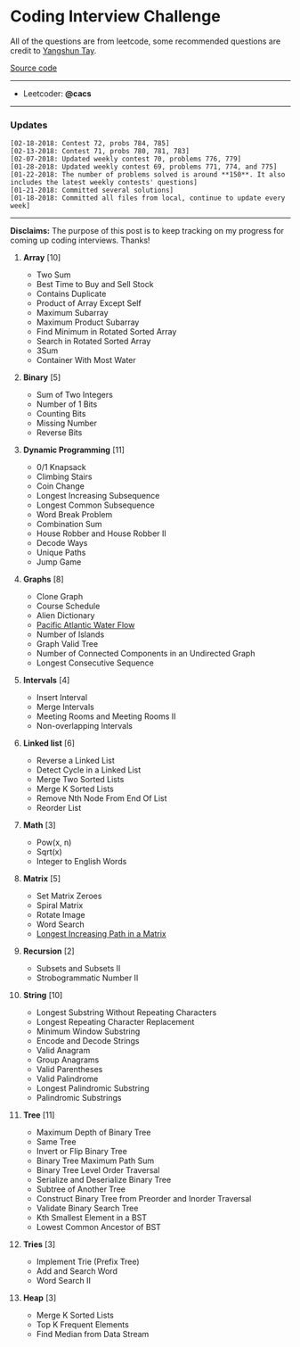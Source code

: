 # Coding Interview Challenge
All of the questions are from leetcode, some recommended questions are credit to [Yangshun Tay](https://github.com/yangshun/tech-interview-handbook). 

[Source code](https://github.com/ttungl/Coding-Interview-Challenge/tree/master/source-code) 

---
* Leetcoder: **@cacs**
---

### Updates

    [02-18-2018: Contest 72, probs 784, 785] 
    [02-13-2018: Contest 71, probs 780, 781, 783] 
    [02-07-2018: Updated weekly contest 70, problems 776, 779] 
    [01-28-2018: Updated weekly contest 69, problems 771, 774, and 775] 
    [01-22-2018: The number of problems solved is around **150**. It also includes the latest weekly contests' questions] 
    [01-21-2018: Committed several solutions] 
    [01-18-2018: Committed all files from local, continue to update every week]

---

**Disclaims:**
The purpose of this post is to keep tracking on my progress for coming up coding interviews. Thanks!

1. **Array** [10]
    + Two Sum
    + Best Time to Buy and Sell Stock
    + Contains Duplicate
    + Product of Array Except Self
    + Maximum Subarray
    + Maximum Product Subarray
    + Find Minimum in Rotated Sorted Array
    + Search in Rotated Sorted Array
    + 3Sum
    + Container With Most Water

2. **Binary** [5]
    + Sum of Two Integers
    + Number of 1 Bits
    + Counting Bits
    + Missing Number
    + Reverse Bits

3. **Dynamic Programming** [11]
    + 0/1 Knapsack
    + Climbing Stairs
    + Coin Change
    + Longest Increasing Subsequence
    + Longest Common Subsequence
    + Word Break Problem
    + Combination Sum
    + House Robber and House Robber II
    + Decode Ways
    + Unique Paths
    + Jump Game

4. **Graphs** [8]
    + Clone Graph
    + Course Schedule
    + Alien Dictionary
    + [Pacific Atlantic Water Flow](https://github.com/ttungl/Coding-Interview-Challenge/blob/master/source-code/Pacific%20Atlantic%20Water%20Flow%20417.py) 
    + Number of Islands
    + Graph Valid Tree
    + Number of Connected Components in an Undirected Graph
    + Longest Consecutive Sequence

5. **Intervals** [4]
    + Insert Interval
    + Merge Intervals
    + Meeting Rooms and Meeting Rooms II
    + Non-overlapping Intervals

6. **Linked list** [6]
    + Reverse a Linked List
    + Detect Cycle in a Linked List
    + Merge Two Sorted Lists
    + Merge K Sorted Lists
    + Remove Nth Node From End Of List
    + Reorder List

7. **Math** [3]
    + Pow(x, n)
    + Sqrt(x)
    + Integer to English Words

8. **Matrix** [5]
    + Set Matrix Zeroes
    + Spiral Matrix
    + Rotate Image
    + Word Search
    + [Longest Increasing Path in a Matrix](https://github.com/ttungl/Coding-Interview-Challenge/blob/master/source-code/Longest%20Increasing%20Path%20in%20a%20Matrix%20329.py)

9. **Recursion** [2]
    + Subsets and Subsets II
    + Strobogrammatic Number II

10. **String** [10]
    + Longest Substring Without Repeating Characters
    + Longest Repeating Character Replacement
    + Minimum Window Substring
    + Encode and Decode Strings
    + Valid Anagram
    + Group Anagrams
    + Valid Parentheses
    + Valid Palindrome
    + Longest Palindromic Substring
    + Palindromic Substrings

11. **Tree** [11]
    + Maximum Depth of Binary Tree
    + Same Tree
    + Invert or Flip Binary Tree
    + Binary Tree Maximum Path Sum
    + Binary Tree Level Order Traversal
    + Serialize and Deserialize Binary Tree
    + Subtree of Another Tree
    + Construct Binary Tree from Preorder and Inorder Traversal
    + Validate Binary Search Tree
    + Kth Smallest Element in a BST
    + Lowest Common Ancestor of BST

12. **Tries** [3]
    + Implement Trie (Prefix Tree)
    + Add and Search Word
    + Word Search II

13. **Heap** [3]
    + Merge K Sorted Lists
    + Top K Frequent Elements
    + Find Median from Data Stream

